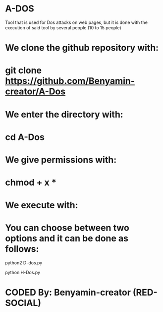 # A-DOS
Tool that is used for Dos attacks
 on web pages, 
but it is done with 
the execution of said tool 
by several people (10 to 15 people) 

# We clone the github repository with: 

# git clone https://github.com/Benyamin-creator/A-Dos 

# We enter the directory with: 

# cd A-Dos 

# We give permissions with: 

# chmod + x * 

# We execute with: 

# You can choose between two options and it can be done as follows: 

python2 D-dos.py 

python H-Dos.py

# CODED By: Benyamin-creator (RED-SOCIAL)

